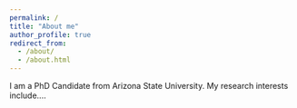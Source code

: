 ```yaml
---
permalink: /
title: "About me"
author_profile: true
redirect_from: 
  - /about/
  - /about.html
---
```


I am a PhD Candidate from Arizona State University. My research interests include....
